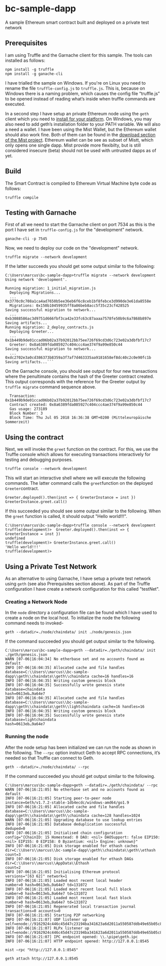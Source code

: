 # bc-sample-dapp

A sample Ethereum smart contract built and deployed on a private test network

## Prerequisites

I am using Truffle and the Garnache client for this sample. The tools can installed as follows:

```
npm install -g truffle
npm install -g ganache-cli
```

I have trialled the sample on Windows. If you're on Linux you need to rename the file
`truffle-config.js` to `truffle.js`. This is, because on Windows there is a naming 
problem, which causes the config file “truffle.js” to be opened instead of reading what’s inside 
when truffle commands are executed.

In a second step I have setup an private Ethereum node using the `geth` client which you need to
 [install for your platform](https://geth.ethereum.org/downloads/). On Windows, you may also need 
 to add geth’s installation folder to your PATH variable. We will also a need a wallet. I have been using 
 the Mist Wallet, but the Ethereum wallet should also work fine. Both of them can be found in the 
 [download section of the Mist project](https://github.com/ethereum/mist/releases). Ethereum wallet can be see 
 as subset of Mistt, which only opens one single dapp. Mist provide more flexibilty, but is still considered
 insecure (beta) should not be used with untrusted dapps as of yet.
 


## Build

The Smart Contract is compiled to Ethereum Virtual Machine byte code as follows:

```
truffle compile
```

## Testing with Garnache

First of all we need to start the Garnache client on port 7534 as this is the port I have set
in `truffle-config.js` for the "development" network.

```
ganache-cli -p 7545
```

Now, we need to deploy our code on the "development" network.

```
truffle migrate --network development
```

If the latter succeeds you should get some output similar to the following:

```
C:\Users\marcus\bc-sample-dapp>truffle migrate --network development
Using network 'development'.

Running migration: 1_initial_migration.js
  Deploying Migrations...
  ... 0x3770c0c708a1ca4ad7650b5ee36eb6f6c8ceb1bf8febce3d990de3e61da8558e
  Migrations: 0x150b10459935ff8a86beb8acc5f35c23cf428525
Saving successful migration to network...
  ... 0xb3088586ac3d9751d666fbf3ca42e33fc63c87aaaa7578fe50b9c6a7868b897e
Saving artifacts...
Running migration: 2_deploy_contracts.js
  Deploying Greeter...
  ... 0x1b449b9de01ccad06b02a37b92012bb75ee726f69cd3d6c723e02a3dbfbf17c7
  Greeter: 0x8a6389fda085927c404ccc4ae374f9a99e850c44
Saving successful migration to network...
  ... 0xdc2702e3a0cd386373b8359a3f7af7d463335aa9181658ef8dc40c2c0e90fc1b
Saving artifacts...```
```

On the Garnache console, you should see output for four new transactions where the 
penultimate contains the hash of the Greeter contract created. This output corresponds 
with the reference for the Greeter output by `truffle migrate` command sequence above.

```
  Transaction: 0x1b449b9de01ccad06b02a37b92012bb75ee726f69cd3d6c723e02a3dbfbf17c7
  Contract created: 0x8a6389fda085927c404ccc4ae374f9a99e850c44
  Gas usage: 273189
  Block Number: 3
  Block Time: Thu Jul 05 2018 16:36:38 GMT+0200 (Mitteleuropäische Sommerzeit)
```

## Using the contract

Next, we will invoke the `greet` function on the contract. For this, we use the Truffle 
console which allows for executing transactions interactively for testing and 
debugging purposes.

```
truffle console --network development
```

This will start an interactive shell where we will execute the following commands. The 
latter command calls the `greet`function on the deployed `Greeter`contract.

```
Greeter.deployed().then(inst => { GreeterInstance = inst })
GreeterInstance.greet.call()
```

If this succeeded you should see some output similar to the following. 
When the `greet` function is called, it should output "Hello world!!!".

```
C:\Users\marcus\bc-sample-dapp>truffle console --network development
truffle(development)>  Greeter.deployed().then(inst => { GreeterInstance = inst })
undefined
truffle(development)> GreeterInstance.greet.call()
'Hello world!!!'
truffle(development)>
``` 

## Using a Private Test Network

As an alternative to using Garnache, I have setup a private test network using `geth` (see also Prerequisites 
section above). As part of the Truffle configuration I have create a network configuration for this called "testNet".

### Creating a Network Node

In the `node` directory a configuration file can be found which I have used to create a node on the local host. To 
initialize the node the following command needs to invoked-

```
geth --datadir=./node/chaindata/ init ./node/genesis.json
```

If the command succeeded you should get output similar to the following.

```
C:\Users\marcus\bc-sample-dapp>geth --datadir=./geth/chaindata/ init ./geth/genesis.json
WARN [07-06|16:04:34] No etherbase set and no accounts found as default
INFO [07-06|16:04:35] Allocated cache and file handles         database=C:\\Users\\marcus\\bc-sample-dapp\\geth\\chaindata\\geth\\chaindata cache=16 handles=16
INFO [07-06|16:04:35] Writing custom genesis block
INFO [07-06|16:04:35] Successfully wrote genesis state         database=chaindata                                                           hash=0613eb…9a64e7
INFO [07-06|16:04:35] Allocated cache and file handles         database=C:\\Users\\marcus\\bc-sample-dapp\\geth\\chaindata\\geth\\lightchaindata cache=16 handles=16
INFO [07-06|16:04:35] Writing custom genesis block
INFO [07-06|16:04:35] Successfully wrote genesis state         database=lightchaindata                                                           hash=0613eb…9a64e7
```

### Running the node

After the node setup has been initialized we can run the node as shown in the following. The `--rpc` option
instruct Geth to accept RPC connections, it’s needed so that Truffle can connect to Geth.

```
geth --datadir=./node/chaindata/ --rpc
```

If the command succeeded you should get output similar to the following.

``` 
C:\Users\marcus\bc-sample-dapp>geth --datadir=./geth/chaindata/ --rpc
WARN [07-06|16:21:05] No etherbase set and no accounts found as default
INFO [07-06|16:21:05] Starting peer-to-peer node               instance=Geth/v1.7.2-stable-1db4ecdc/windows-amd64/go1.9
INFO [07-06|16:21:05] Allocated cache and file handles         database=C:\\Users\\marcus\\bc-sample-dapp\\geth\\chaindata\\geth\\chaindata cache=128 handles=1024
WARN [07-06|16:21:05] Upgrading database to use lookup entries
INFO [07-06|16:21:05] Database deduplication successful        deduped=0
INFO [07-06|16:21:05] Initialised chain configuration          config="{ChainID: 15 Homestead: 0 DAO: <nil> DAOSupport: false EIP150: <nil> EIP155: 0 EIP158: 0 Byzantium: <nil> Engine: unknown}"
INFO [07-06|16:21:05] Disk storage enabled for ethash caches   dir=C:\\Users\\marcus\\bc-sample-dapp\\geth\\chaindata\\geth\\ethash count=3
INFO [07-06|16:21:05] Disk storage enabled for ethash DAGs     dir=C:\\Users\\marcus\\AppData\\Ethash                               count=2
INFO [07-06|16:21:05] Initialising Ethereum protocol           versions="[63 62]" network=1
INFO [07-06|16:21:05] Loaded most recent local header          number=0 hash=0613eb…9a64e7 td=131072
INFO [07-06|16:21:05] Loaded most recent local full block      number=0 hash=0613eb…9a64e7 td=131072
INFO [07-06|16:21:05] Loaded most recent local fast block      number=0 hash=0613eb…9a64e7 td=131072
INFO [07-06|16:21:05] Regenerated local transaction journal    transactions=0 accounts=0
INFO [07-06|16:21:05] Starting P2P networking
INFO [07-06|16:21:07] UDP listener up                          self=enode://9162924c446c45d47c23194ba341623a6d2011a550587ddb49e65b05c819de62c26c89629d9abaed2822173c1cc6e43a5eb9faa68f3349da8cbc38ab9dec3fa4@[::]:30303
INFO [07-06|16:21:07] RLPx listener up                         self=enode://9162924c446c45d47c23194ba341623a6d2011a550587ddb49e65b05c819de62c26c89629d9abaed2822173c1cc6e43a5eb9faa68f3349da8cbc38ab9dec3fa4@[::]:30303
INFO [07-06|16:21:07] IPC endpoint opened: \\.\pipe\geth.ipc
INFO [07-06|16:21:07] HTTP endpoint opened: http://127.0.0.1:8545
```


```
mist –rpc "http://127.0.0.1:8545"
```


```
geth attach http://127.0.0.1:8545
```